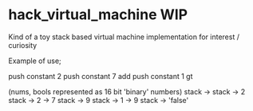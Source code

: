 # hack_virtual_machine WIP

Kind of a toy stack based virtual machine implementation for interest / curiosity 

Example of use; 

push constant 2 
push constant 7 
add 
push constant 1 
gt 

(nums, bools represented as 16 bit 'binary' numbers) 
stack -> 
stack -> 2 
stack -> 2 -> 7 
stack -> 9 
stack -> 1 -> 9 
stack -> 'false' 

